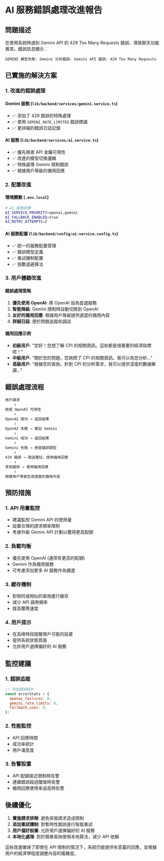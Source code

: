 # AI 服務錯誤處理改進報告

## 問題描述

在使用系統時遇到 Gemini API 的 429 Too Many Requests 錯誤，導致聊天功能異常。錯誤訊息顯示：

```
GEMINI 模型失敗: Gemini 分析錯誤: Gemini API 錯誤: 429 Too Many Requests
```

## 已實施的解決方案

### 1. 改進的錯誤處理

#### Gemini 服務 (`lib/backend/services/gemini.service.ts`)

- ✅ 添加了 429 錯誤的特殊處理
- ✅ 使用 `GEMINI_RATE_LIMITED` 錯誤標識
- ✅ 更詳細的錯誤日誌記錄

#### AI 服務 (`lib/backend/services/ai.service.ts`)

- ✅ 優先檢查 API 金鑰可用性
- ✅ 改進的模型切換邏輯
- ✅ 特殊處理 Gemini 限制錯誤
- ✅ 根據用戶等級的備用回應

### 2. 配置改進

#### 環境變數 (`.env.local`)

```bash
# AI 服務設置
AI_SERVICE_PRIORITY=openai,gemini
AI_FALLBACK_ENABLED=true
AI_RETRY_ATTEMPTS=2
```

#### AI 服務配置 (`lib/backend/config/ai-service.config.ts`)

- ✅ 統一的服務配置管理
- ✅ 錯誤類型定義
- ✅ 重試機制配置
- ✅ 指數退避算法

### 3. 用戶體驗改進

#### 錯誤處理策略

1. **優先使用 OpenAI**: 將 OpenAI 設為首選服務
2. **智能降級**: Gemini 限制時自動切換到 OpenAI
3. **友好的備用回應**: 根據用戶等級提供適當的備用內容
4. **詳細日誌**: 便於問題追蹤和調試

#### 備用回應示例

- **初級用戶**: "您好！您想了解 CPI 的相關資訊。這些都是很重要的經濟指標呢！"
- **中級用戶**: "關於您的問題，您詢問了 CPI 的相關資訊。我可以為您分析..."
- **高級用戶**: "根據您的查詢，針對 CPI 的分析需求，我可以提供深度的數據解讀..."

## 錯誤處理流程

```
用戶請求
    ↓
檢查 OpenAI 可用性
    ↓
OpenAI 成功 → 返回結果
    ↓
OpenAI 失敗 → 嘗試 Gemini
    ↓
Gemini 成功 → 返回結果
    ↓
Gemini 失敗 → 檢查錯誤類型
    ↓
429 錯誤 → 跳過重試，使用備用回應
    ↓
其他錯誤 → 使用備用回應
    ↓
根據用戶等級生成適當的備用內容
```

## 預防措施

### 1. API 用量監控

- 建議監控 Gemini API 的使用量
- 設置合理的請求頻率限制
- 考慮升級 Gemini API 計劃以獲得更高配額

### 2. 負載均衡

- 優先使用 OpenAI (通常有更高的配額)
- Gemini 作為備用服務
- 可考慮添加更多 AI 服務作為備選

### 3. 緩存機制

- 對相同或相似的查詢進行緩存
- 減少 API 調用頻率
- 提高響應速度

### 4. 用戶提示

- 在高峰時段提醒用戶可能的延遲
- 提供系統狀態頁面
- 允許用戶選擇偏好的 AI 服務

## 監控建議

### 1. 錯誤追蹤

```javascript
// 添加錯誤統計
const errorStats = {
  openai_failures: 0,
  gemini_rate_limits: 0,
  fallback_uses: 0,
};
```

### 2. 性能監控

- API 回應時間
- 成功率統計
- 用戶滿意度

### 3. 告警設置

- API 配額接近限制時告警
- 連續錯誤超過閾值時告警
- 備用回應使用率過高時告警

## 後續優化

1. **實施請求排隊**: 避免突發請求造成限制
2. **添加重試機制**: 對暫時性錯誤進行智能重試
3. **用戶偏好設置**: 允許用戶選擇偏好的 AI 服務
4. **本地化處理**: 對於簡單查詢使用本地算法，減少 API 依賴

這些改進確保了即使在 API 限制的情況下，系統仍能提供有意義的回應，並根據用戶的經濟學程度調整內容的複雜度。
